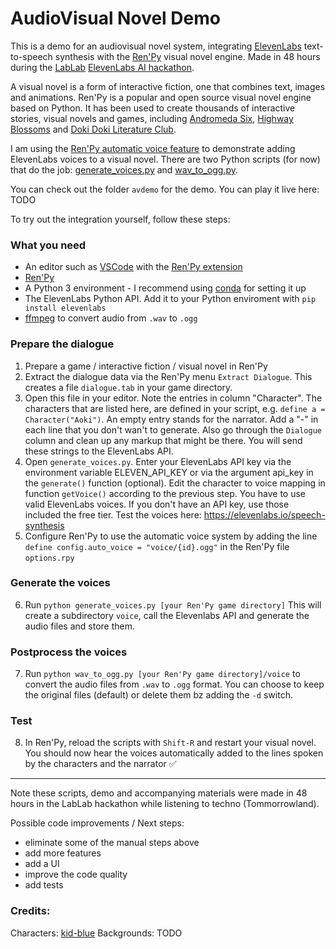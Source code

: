# AudioVisual Novel Demo

This is a demo for an audiovisual novel system, integrating [ElevenLabs](https://elevenlabs.io/) text-to-speech synthesis with the [Ren'Py](https://www.renpy.org/) visual novel engine. Made in 48 hours during the [LabLab](https://lablab.ai/) [ElevenLabs AI hackathon](https://lablab.ai/event/eleven-labs-ai-hackathon).

A visual novel is a form of interactive fiction, one that combines text, images and animations. Ren'Py is a popular and open source visual novel engine based on Python. It has been used to create thousands of interactive stories, visual novels and games, including [Andromeda Six](https://store.steampowered.com/app/1642870/Andromeda_Six/), [Highway Blossoms](https://store.steampowered.com/app/451760/Highway_Blossoms/) and [Doki Doki Literature Club](https://store.steampowered.com/app/698780/Doki_Doki_Literature_Club/). 

I am using the [Ren'Py automatic voice feature](https://www.renpy.org/doc/html/voice.html#automatic-voice) to demonstrate adding ElevenLabs voices to a visual novel. There are two Python scripts (for now) that do the job: [generate_voices.py](generate_voices.py) and [wav_to_ogg.py](wav_to_ogg.py). 

You can check out the folder `avdemo` for the demo. You can play it live here: TODO

To try out the integration yourself, follow these steps: 

### What you need

* An editor such as [VSCode](https://code.visualstudio.com/) with the [Ren'Py extension](https://marketplace.visualstudio.com/items?itemName=LuqueDaniel.languague-renpy)
* [Ren'Py](https://www.renpy.org/)
* A Python 3 environment - I recommend using [conda](https://docs.conda.io/en/latest/miniconda.html) for setting it up
* The ElevenLabs Python API. Add it to your Python enviroment with `pip install elevenlabs`
* [ffmpeg](https://www.ffmpeg.org/) to convert audio from `.wav` to `.ogg`

### Prepare the dialogue

1. Prepare a game / interactive fiction / visual novel in Ren'Py
2. Extract the dialogue data via the Ren'Py menu `Extract Dialogue`. This creates a file `dialogue.tab` in your game directory.
3. Open this file in your editor. Note the entries in column "Character". The characters that are listed here, are defined in your script, e.g. `define a = Character("Aoki")`. An empty entry stands for the narrator. Add a "-" in each line that you don't wan't to generate. Also go through the `Dialogue` column and clean up any markup that might be there. You will send these strings to the ElevenLabs API.
4. Open `generate_voices.py`. Enter your ElevenLabs API key via the environment variable ELEVEN_API_KEY or via the argument api_key in the `generate()` function (optional). Edit the character to voice mapping in function `getVoice()` according to the previous step. You have to use valid ElevenLabs voices. If you don't have an API key, use those included the free tier. Test the voices here: https://elevenlabs.io/speech-synthesis
5. Configure Ren'Py to use the automatic voice system by adding the line `define config.auto_voice = "voice/{id}.ogg"` in the Ren'Py file `options.rpy`

### Generate the voices

6. Run `python generate_voices.py [your Ren'Py game directory]` This will create a subdirectory `voice`, call the Elevenlabs API and generate the audio files and store them.

### Postprocess the voices

7. Run `python wav_to_ogg.py [your Ren'Py game directory]/voice` to convert the audio files from `.wav` to `.ogg` format. You can choose to keep the original files (default) or delete them bz adding the `-d` switch. 

### Test

8. In Ren'Py, reload the scripts with `Shift-R` and restart your visual novel. You should now hear the voices automatically added to the lines spoken by the characters and the narrator ✅

---------

Note these scripts, demo and accompanying materials were made in 48 hours in the LabLab hackathon while listening to techno (Tommorrowland). 

Possible code improvements / Next steps:

* eliminate some of the manual steps above
* add more features
* add a UI 
* improve the code quality 
* add tests

### Credits:

Characters: [kid-blue](kid-blue.deviantart.com)
Backgrounds: TODO



